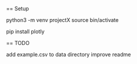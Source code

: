 == Setup

python3 -m venv projectX
source bin/activate

pip install plotly

== TODO

add example.csv to data directory
improve readme